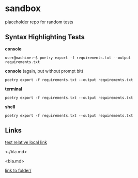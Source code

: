 # sandbox
placeholder repo for random tests

## Syntax Highlighting Tests

**console**
```console
user@machine:~$ poetry export -f requirements.txt --output requirements.txt
```
**console** (again, but without prompt bit)
```console
poetry export -f requirements.txt --output requirements.txt
```

**terminal**
```terminal
poetry export -f requirements.txt --output requirements.txt
```

**shell**
```shell
poetry export -f requirements.txt --output requirements.txt
```

## Links

[test relative local link](./bla.md)

<./bla.md>

<bla.md>

[link to folder/](./folder/)

